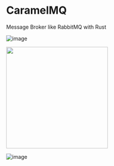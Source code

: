 # CaramelMQ
Message Broker like RabbitMQ with Rust

![image](https://github.com/user-attachments/assets/9fd4da1e-bf65-4d72-bd65-2b4230513373)

<img src="https://github.com/user-attachments/assets/0b8d6bcf-ae3f-40e7-a7c3-bc30fb186d0b" width="272px">



![image](https://github.com/user-attachments/assets/bdd475c7-bc06-4baa-b2bd-c7a8c502eb1b)
